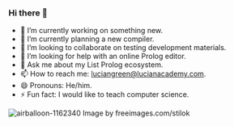 ### Hi there 👋

- 🔭 I’m currently working on something new.
- 🌱 I’m currently planning a new compiler.
- 👯 I’m looking to collaborate on testing development materials.
- 🤔 I’m looking for help with an online Prolog editor.
- 💬 Ask me about my List Prolog ecosystem.
- 📫 How to reach me: <a href="mailto:luciangreen@lucianacademy.com">luciangreen@lucianacademy.com</a>.
- 😄 Pronouns: He/him.
- ⚡ Fun fact: I would like to teach computer science.


![airballoon-1162340](https://user-images.githubusercontent.com/15845542/171387530-0502b78f-fd07-4aae-9e81-8eed72918247.jpg)
Image by freeimages.com/stilok
